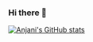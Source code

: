 ### Hi there 👋
[![Anjani's GitHub stats](https://github-readme-stats.vercel.app/api?username=anjanikshree12&hide=stars,issues&count_private=true)](https://github.com/anuraghazra/github-readme-stats)         
<!-- ![](https://komarev.com/ghpvc/?username=anjanikshree12&style=for-the-badge) -->
<!-- [![Top Langs](https://github-readme-stats.vercel.app/api/top-langs/?username=anjanikshree12)](https://github.com/anuraghazra/github-readme-stats) -->
<!--
**anjanikshree12/anjanikshree12** is a ✨ _special_ ✨ repository because its `README.md` (this file) appears on your GitHub profile.

Here are some ideas to get you started:

- 🔭 I’m currently working on ...
- 🌱 I’m currently learning ...
- 👯 I’m looking to collaborate on ...
- 🤔 I’m looking for help with ...
- 💬 Ask me about ...
- 📫 How to reach me: ...
- 😄 Pronouns: ...
- ⚡ Fun fact: ...
-->
